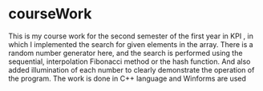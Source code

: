 # courseWork
This is my course work for the second semester of the first year in KPI , in which I implemented the search for given elements in the array. There is a random number generator here, and the search is performed using the sequential, interpolation Fibonacci method or the hash function. And also added illumination of each number to clearly demonstrate the operation of the program. The work is done in C++ language and Winforms are used
